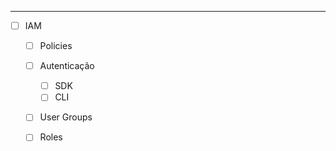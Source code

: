 --------

- [ ] IAM
	- [ ] Policies
	- [ ] Autenticação 
		- [ ] SDK
		- [ ] CLI
	- [ ] User Groups 
	- [ ] Roles
		
